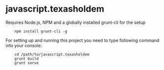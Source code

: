 javascript.texasholdem
======================

Requires Node.js, NPM and a globally installed grunt-cli for the setup

```shell
    npm install grunt-cli -g
```

For setting up and running this project you need to type following command into your console:

```shell
    cd /path/to/javascript.texasholdem
    grunt build
    grunt serve
```
